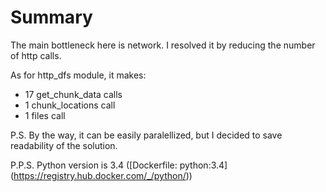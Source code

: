 Summary
=======

The main bottleneck here is network. I resolved it by reducing the number of http calls.

As for http_dfs module, it makes:
- 17 get_chunk_data calls
- 1 chunk_locations call
- 1 files call

P.S. By the way, it can be easily paralellized, but I decided to save readability of the solution.

P.P.S. Python version is 3.4 ([Dockerfile: python:3.4] (https://registry.hub.docker.com/_/python/))
